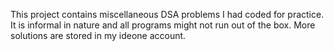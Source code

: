 This project contains miscellaneous DSA problems I had coded for practice. It is informal in nature and all programs might not run out of the box.
More solutions are stored in my ideone account.
